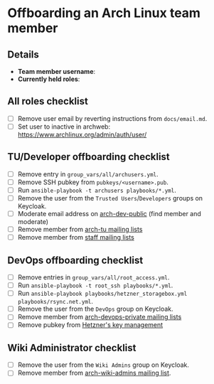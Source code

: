 <!--
This template should be used for offboarding Arch Linux team members.
-->

# Offboarding an Arch Linux team member

## Details

- **Team member username**:
- **Currently held roles**: <!-- Add known roles here like TU, DevOps, etc -->

## All roles checklist

- [ ] Remove user email by reverting instructions from `docs/email.md`.
- [ ] Set user to inactive in archweb: https://www.archlinux.org/admin/auth/user/

## TU/Developer offboarding checklist

- [ ] Remove entry in `group_vars/all/archusers.yml`.
- [ ] Remove SSH pubkey from `pubkeys/<username>.pub`.
- [ ] Run `ansible-playbook -t archusers playbooks/*.yml`.
- [ ] Remove the user from the `Trusted Users`/`Developers` groups on Keycloak.
- [ ] Moderate email address on [arch-dev-public](https://lists.archlinux.org/admin/arch-dev-public/members) (find member and moderate)
- [ ] Remove member from [arch-tu mailing lists](https://lists.archlinux.org/admin/arch-tu/members)
- [ ] Remove member from [staff mailing lists](https://lists.archlinux.org/admin/staff/members)

## DevOps offboarding checklist

- [ ] Remove entries in `group_vars/all/root_access.yml`.
- [ ] Run `ansible-playbook -t root_ssh playbooks/*.yml`.
- [ ] Run `ansible-playbook playbooks/hetzner_storagebox.yml playbooks/rsync.net.yml`.
- [ ] Remove the user from the `DevOps` group on Keycloak.
- [ ] Remove member from [arch-devops-private mailing lists](https://lists.archlinux.org/admin/arch-devops-private/members)
- [ ] Remove pubkey from [Hetzner's key management](https://robot.your-server.de/key/index)

## Wiki Administrator checklist

- [ ] Remove the user from the `Wiki Admins` group on Keycloak.
- [ ] Remove member from [arch-wiki-admins mailing list](https://lists.archlinux.org/admin/arch-wiki-admins/members).

